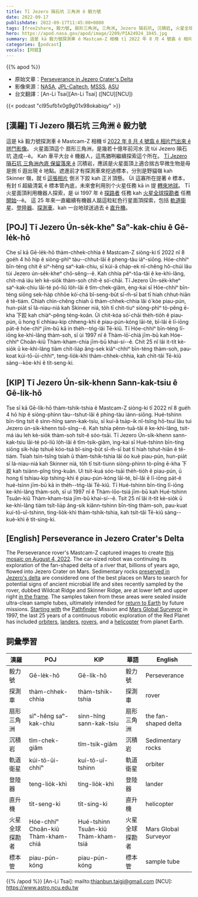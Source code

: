 ```yaml
---
title: Tī Jezero 隕石坑 三角洲 ê 毅力號
date: 2022-09-17
publishdate: 2022-09-17T11:45:00+0800
tags: [free2share, 毅力號, 扇形三角洲, 三角洲, Jezero 隕石坑, 沉積岩, 火星全球探勘者, 軌道衛星, 登陸器, 探測車, 直升機, 標本管]
hero: https://apod.nasa.gov/apod/image/2209/PIA24924_1045.jpg
summary: 這是 kā 毅力號探測車 ê Mastcam-Z 相機 tī 2022 年 8 月 4 號翕 ê 相片鬥出來 ê 拼鬥影像。
categories: [podcast]
vocals: [阿錕]
---
```


{{% apod %}}

- 原始文章：[Perseverance in Jezero Crater's Delta](https://apod.nasa.gov/apod/ap220917.html)
- 影像來源：[NASA](https://www.nasa.gov/), [JPL-Caltech](https://www.jpl.nasa.gov), [MSSS](http://www.msss.com/), [ASU](https://mastcamz.asu.edu/)
- 台文翻譯：[An-Li Tsai][An-Li Tsai] ([NCU][NCU])

{{< podcast "cl95ufb1x0g9g01x98okabiqy" >}}

## [漢羅] Tī Jezero 隕石坑 三角洲 ê 毅力號
這是 kā 毅力號探測車 ê Mastcam-Z 相機 tī [2022 年 8 月 4 號翕 ê 相片鬥出來 ê 拼鬥影像][this mosaic on August 4, 2022]。
火星面頂這个 扇形三角洲，是幾若十億年前河水 流 tùi Jezero 隕石坑 造成--ê。
Kah 車平大台 ê 機器人，這馬猶咧繼續探索這个所在。
[Tī Jezero 隕石坑 三角洲內底 保留落來 ê][preserved in Jezero's delta] 沉積岩，應該是火星面頂上適合揣古早微生物是毋是捌 tī 遐出現 ê 地點。遮進前才有探測車來挖過標本，分別是野貓嶺 kah Skinner 嶺，就 tī [這張相片][in the frame] 倒爿下跤 kah 正爿頂懸。
Ùi 這寡所在提著 ê 標本，有封 tī 超級清氣 ê 標本管內底，未來會利用別个火星任務 kā in 提 [轉來地球][return to Earth]。
Tī 火星面頂利用機器人探索，是 ùi 1997 年 ê [探路者][Pathfinder] 任務 kah [火星全球探勘者][Mars Global Surveyor] 任務 [開始][Starting with]--ê。
這 25 年來一直繼續有機器人踮這粒紅色行星面頂探索，包括 [軌道衛星][orbiters]、[登陸器][landers]、[探測車][rovers t]、kah 一台地球送過去 ê [直升機][helicopter t]。

## [POJ] Tī Jezero Ún-se̍k-kheⁿ Saⁿ-kak-chiu ê Gē-le̍k-hō
Che sī kā Gē-le̍k-hō thàm-chhek-chhia ê Mastcam-Z siòng-ki tī 2022 nî 8 goe̍h 4 hō hip ê siòng-phìⁿ tàu--chhut-lâi ê pheng-tàu iáⁿ-siōng.
Hóe-chhiⁿ bīn-téng chit ê sìⁿ-hêng saⁿ-kak-chiu, sī kúi-ā cha̍p-ek nî-chêng hô-chúi lâu tùi Jezero ún-se̍k-kheⁿ chō-sêng--ê.
Kah chhia pêⁿ-tōa-tâi ê ke-khì-lâng, chit-má iáu leh kè-sio̍k thàm-soh chi̍t-ê só͘-chāi.
Tī Jezero Ún-se̍k-kheⁿ saⁿ-kak-chiu lāi-té pó-liû lo̍h-lâi ê tîm-chek-giâm, èng-kai sī Hóe-chhiⁿ bīn-téng siōng sek-ha̍p chhōe kó͘-chá bî-seng-bu̍t sī-m̄-sī bat tī hiah chhut-hiān ê tē-tiám.
Chiah chìn-chêng chiah ū thàm-chhek-chhia lâi ó͘ kòe piau-pún, hun-pia̍t sī Iá-niau-niá kah Skinner niá, to̍h tī chit-tiuⁿ siòng-phìⁿ tò-pêng ē-kha 下跤 kah chiàⁿ-pêng téng-koân.
Ùi chit-kóa só͘-chāi the̍h-tio̍h ê piau-pún, ū hong tī chhiau-kip chheng-khì ê piau-pún-kóng lāi-té, bī-lâi ē lī-iōng pa̍t-ê hóe-chìⁿ jīm-bū kā in the̍h--tńg-lâi Tē-kiû.
Tī Hóe-chhiⁿ bīn-téng lī-iōng ke-khì-lâng thàm-soh, sī ùi 1997 nî ê Thàm-lō͘-chiá jīm-bū kah Hóe-chhiⁿ Choân-kiû Thàm-kham-chia jīm-bū khai-sí--ê.
Chit 25 nî lâi it-ti̍t kè-sio̍k ū ke-khì-lâng tiàm chi̍t-lia̍p âng-sek kiâⁿ-chhiⁿ bīn-téng thàm-soh, pau-koat kúi-tō-ūi-chhiⁿ, teng-lio̍k-khì thàm-chhek-chhia, kah chi̍t-tâi Tē-kiû sàng--kòe-khì ê ti̍t-seng-ki.

## [KIP] Tī Jezero Ún-si̍k-khenn Sann-kak-tsiu ê Gē-li̍k-hō
Tse sī kā Gē-li̍k-hō thàm-tshik-tshia ê Mastcam-Z siòng-ki tī 2022 nî 8 gue̍h 4 hō hip ê siòng-phìnn tàu--tshut-lâi ê phing-tàu iánn-siōng.
Hué-tshinn bīn-tíng tsit ê sìnn-hîng sann-kak-tsiu, sī kuí-ā tsa̍p-ik nî-tsîng hô-tsuí lâu tuì Jezero ún-si̍k-khenn tsō-sîng--ê.
Kah tshia pênn-tuā-tâi ê ke-khì-lâng, tsit-má iáu leh kè-sio̍k thàm-soh tsi̍t-ê sóo-tsāi.
Tī Jezero Ún-si̍k-khenn sann-kak-tsiu lāi-té pó-liû lo̍h-lâi ê tîm-tsik-giâm, ìng-kai sī Hué-tshinn bīn-tíng siōng sik-ha̍p tshuē kóo-tsá bî-sing-bu̍t sī-m̄-sī bat tī hiah tshut-hiān ê tē-tiám.
Tsiah tsìn-tsîng tsiah ū thàm-tshik-tshia lâi óo kuè piau-pún, hun-pia̍t sī Iá-niau-niá kah Skinner niá, to̍h tī tsit-tiunn siòng-phìnn tò-pîng ē-kha 下跤 kah tsiànn-pîng tíng-kuân.
Uì tsit-kuá sóo-tsāi the̍h-tio̍h ê piau-pún, ū hong tī tshiau-kip tshing-khì ê piau-pún-kóng lāi-té, bī-lâi ē lī-iōng pa̍t-ê hué-tsìnn jīm-bū kā in the̍h--tńg-lâi Tē-kiû.
Tī Hué-tshinn bīn-tíng lī-iōng ke-khì-lâng thàm-soh, sī uì 1997 nî ê Thàm-lōo-tsiá jīm-bū kah Hué-tshinn Tsuân-kiû Thàm-kham-tsia jīm-bū khai-sí--ê.
Tsit 25 nî lâi it-ti̍t kè-sio̍k ū ke-khì-lâng tiàm tsi̍t-lia̍p âng-sik kiânn-tshinn bīn-tíng thàm-soh, pau-kuat kuí-tō-uī-tshinn, ting-lio̍k-khì thàm-tshik-tshia, kah tsi̍t-tâi Tē-kiû sàng--kuè-khì ê ti̍t-sing-ki.

## [English] Perseverance in Jezero Crater's Delta
The Perseverance rover's Mastcam-Z captured images to create [this mosaic on August 4, 2022][this mosaic on August 4, 2022].
The car-sized robot was continuing its exploration of the fan-shaped delta of a river that, billions of years ago, flowed into Jezero Crater on Mars.
Sedimentary rocks [preserved in Jezero's delta][preserved in Jezero's delta] are considered one of the best places on Mars to search for potential signs of ancient microbial life and sites recently sampled by the rover, dubbed Wildcat Ridge and Skinner Ridge, are at lower left and upper right [in the frame][in the frame].
The samples taken from these areas were sealed inside ultra-clean sample tubes, ultimately intended for [return to Earth][return to Earth] by future missions.
[Starting with][Starting with] the [Pathfinder][Pathfinder] Mission and [Mars Global Surveyor][Mars Global Surveyor] in 1997, the last 25 years of a continuous robotic exploration of the Red Planet has included [orbiters][orbiters], [landers][landers], [rovers][rovers e], and a [helicopter][helicopter e] from planet Earth.


## 詞彙學習

|漢羅|POJ|KIP|華語|English|
|-|-|-|-|-|
|毅力號|Gē-le̍k-hō|Gē-li̍k-hō|毅力號|Perseverance|
|探測車|thàm-chhek-chhia|thàm-tshik-tshia|探測車|rover|
|扇形三角洲|sìⁿ-hêng saⁿ-kak-chiu|sìnn-hîng sann-kak-tsiu|扇形三角洲|the fan-shaped delta|
|沉積岩|tîm-chek-giâm|tîm-tsik-giâm|沉積岩|Sedimentary rocks|
|軌道衛星|kúi-tō-ūi-chhiⁿ|kuí-tō-uī-tshinn|軌道衛星|orbiter|
|登陸器|teng-lio̍k-khì|ting-lio̍k-khì|登陸器|lander|
|直升機|ti̍t-seng-ki|ti̍t-sing-ki|直升機|helicopter|
|火星全球探勘者|Hóe-chhiⁿ Choân-kiû Thàm-kham-chiá|Hué-tshinn Tsuân-kiû Thàm-kham-tsiá|火星全球探勘者|Mars Global Surveyor|
|標本管|piau-pún-kóng|piau-pún-kóng|標本管|sample tube|

{{% /apod %}}
[An-Li Tsai]: mailto:thianbun.taigi@gmail.com
[NCU]: https://www.astro.ncu.edu.tw

[copyright]: https://apod.nasa.gov/apod/fap/lib/about_apod.html#srapply

[this mosaic on August 4, 2022]:https://photojournal.jpl.nasa.gov/catalog/?IDNumber=PIA24924
[preserved in Jezero's delta]:https://www.nasa.gov/press-release/nasa-s-perseverance-rover-investigates-geologically-rich-mars-terrain
[in the frame]:https://photojournal.jpl.nasa.gov/figures/PIA24924_figA.jpg
[return to Earth]:https://mars.nasa.gov/msr/
[Starting with]:https://www.nasa.gov/feature/25-years-of-continuous-robotic-mars-exploration-from-pathfinder-to-perseverance
[Pathfinder]:https://apod.nasa.gov/apod/ap970705.html
[Mars Global Surveyor]:https://apod.nasa.gov/apod/ap970911.html
[orbiters]:https://apod.nasa.gov/apod/ap171006.html
[landers]:https://apod.nasa.gov/apod/ap110313.html
[rovers e]:https://apod.nasa.gov/apod/ap210615.html
[rovers t]:https://apod.tw/daily/20210615/
[helicopter e]:https://apod.nasa.gov/apod/ap210701.html
[helicopter t]:https://apod.tw/daily/20210701/
